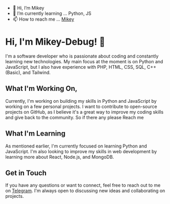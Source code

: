 - 👋 Hi, I’m Mikey
- 🌱 I’m currently learning ... Python, JS
- 📫 How to reach me ... <a href="t.me/I_am_okayyy">Mikey</a>

<h1>Hi, I'm Mikey-Debug! 👋</h1>

I'm a software developer who is passionate about coding and constantly learning new technologies. My main focus at the moment is on Python and JavaScript, but I also have experience with PHP, HTML, CSS, SQL, C++ (Basic), and Tailwind.

<h2>What I'm Working On,</h2>
Currently, I'm working on building my skills in Python and JavaScript by working on a few personal projects. I want to contribute to open-source projects on GitHub, as I believe it's a great way to improve my coding skills and give back to the community. So if there any please Reach me

<h2>What I'm Learning</h2>
As mentioned earlier, I'm currently focused on learning Python and JavaScript. I'm also looking to improve my skills in web development by learning more about React, Node.js, and MongoDB.

<h2>Get in Touch</h2>
If you have any questions or want to connect, feel free to reach out to me on <a href="t.me/I_am_Okayyy">Telegram</a>. I'm always open to discussing new ideas and collaborating on projects.
<!---
Mikey-debug/Mikey-debug is a ✨ special ✨ repository because its `README.md` (this file) appears on your GitHub profile.
You can click the Preview link to take a look at your changes.
--->
